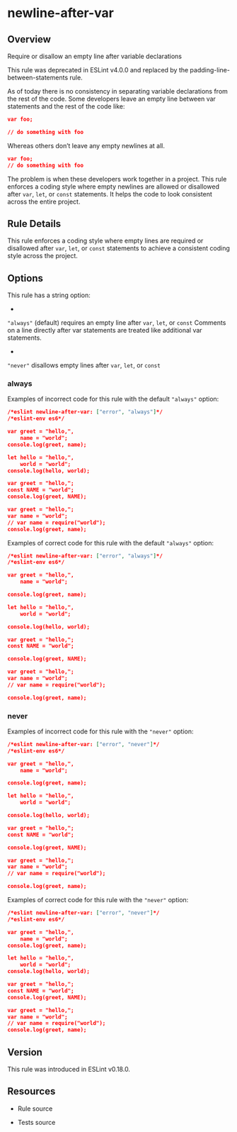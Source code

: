 

# newline-after-var
## Overview

Require or disallow an empty line after variable declarations

This rule was deprecated in ESLint v4.0.0 and replaced by the padding-line-between-statements  rule.

As of today there is no consistency in separating variable declarations from the rest of the code. Some developers leave an empty line between var statements and the rest of the code like:


```json
var foo;

// do something with foo
```

Whereas others don’t leave any empty newlines at all.


```json
var foo;
// do something with foo
```

The problem is when these developers work together in a project. This rule enforces a coding style where empty newlines are allowed or disallowed after `var`, `let`, or `const` statements. It helps the code to look consistent across the entire project.

## Rule Details

This rule enforces a coding style where empty lines are required or disallowed after `var`, `let`, or `const` statements to achieve a consistent coding style across the project.

## Options

This rule has a string option:


- 
`"always"` (default) requires an empty line after `var`, `let`, or `const`
Comments on a line directly after var statements are treated like additional var statements.


- 
`"never"` disallows empty lines after `var`, `let`, or `const`

### always

Examples of incorrect code for this rule with the default `"always"` option:


```json
/*eslint newline-after-var: ["error", "always"]*/
/*eslint-env es6*/

var greet = "hello,",
    name = "world";
console.log(greet, name);

let hello = "hello,",
    world = "world";
console.log(hello, world);

var greet = "hello,";
const NAME = "world";
console.log(greet, NAME);

var greet = "hello,";
var name = "world";
// var name = require("world");
console.log(greet, name);
```

Examples of correct code for this rule with the default `"always"` option:


```json
/*eslint newline-after-var: ["error", "always"]*/
/*eslint-env es6*/

var greet = "hello,",
    name = "world";

console.log(greet, name);

let hello = "hello,",
    world = "world";

console.log(hello, world);

var greet = "hello,";
const NAME = "world";

console.log(greet, NAME);

var greet = "hello,";
var name = "world";
// var name = require("world");

console.log(greet, name);
```

### never

Examples of incorrect code for this rule with the `"never"` option:


```json
/*eslint newline-after-var: ["error", "never"]*/
/*eslint-env es6*/

var greet = "hello,",
    name = "world";

console.log(greet, name);

let hello = "hello,",
    world = "world";

console.log(hello, world);

var greet = "hello,";
const NAME = "world";

console.log(greet, NAME);

var greet = "hello,";
var name = "world";
// var name = require("world");

console.log(greet, name);
```

Examples of correct code for this rule with the `"never"` option:


```json
/*eslint newline-after-var: ["error", "never"]*/
/*eslint-env es6*/

var greet = "hello,",
    name = "world";
console.log(greet, name);

let hello = "hello,",
    world = "world";
console.log(hello, world);

var greet = "hello,";
const NAME = "world";
console.log(greet, NAME);

var greet = "hello,";
var name = "world";
// var name = require("world");
console.log(greet, name);
```


## Version

This rule was introduced in ESLint v0.18.0.

## Resources


- Rule source 

- Tests source 

